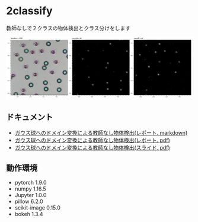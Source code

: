 # 2classify
教師なしで２クラスの物体検出とクラス分けをします

<img src="sample.png">

## ドキュメント

* [ガウス球へのドメイン変換による教師なし物体検出(レポート. markdown)](./docs/report.md)
* [ガウス球へのドメイン変換による教師なし物体検出(レポート. pdf)](./docs/report.pdf)
* [ガウス球へのドメイン変換による教師なし物体検出(スライド, pdf)](./docs/slide.pdf)


## 動作環境

- pytorch 1.9.0
- numpy 1.16.5
- Jupyter 1.0.0
- pillow 6.2.0
- scikit-image 0.15.0
- bokeh 1.3.4
